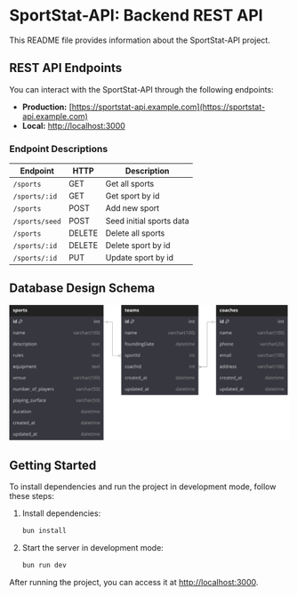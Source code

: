 # SportStat-API: Backend REST API

This README file provides information about the SportStat-API project.

## REST API Endpoints

You can interact with the SportStat-API through the following endpoints:

- **Production:** [https://sportstat-api.example.com](https://sportstat-api.example.com)
- **Local:** [http://localhost:3000](http://localhost:3000)

### Endpoint Descriptions

| Endpoint       | HTTP   | Description              |
| -------------- | ------ | ------------------------ |
| `/sports`      | GET    | Get all sports           |
| `/sports/:id`  | GET    | Get sport by id          |
| `/sports`      | POST   | Add new sport            |
| `/sports/seed` | POST   | Seed initial sports data |
| `/sports`      | DELETE | Delete all sports        |
| `/sports/:id`  | DELETE | Delete sport by id       |
| `/sports/:id`  | PUT    | Update sport by id       |

## Database Design Schema

![ERD](./assets/sportstat-erd.svg)

## Getting Started

To install dependencies and run the project in development mode, follow these steps:

1. Install dependencies:

   ```sh
   bun install
   ```

2. Start the server in development mode:
   ```sh
   bun run dev
   ```

After running the project, you can access it at [http://localhost:3000](http://localhost:3000).
